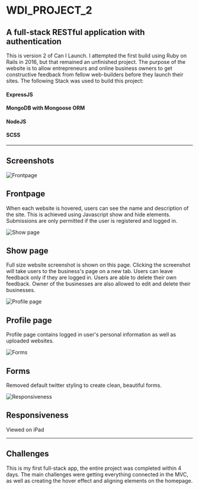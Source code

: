 # WDI_PROJECT_2  
## A full-stack RESTful application with authentication   
This is version 2 of Can I Launch. I attempted the first build using Ruby on Rails in 2016, but that remained an unfinished project. The purpose of the website is to allow entrepreneurs and online business owners to get constructive feedback from fellow web-builders before they launch their sites. The following Stack was used to build this project: 

#### ExpressJS  
#### MongoDB with Mongoose ORM  
#### NodeJS  
#### SCSS  

-------

## Screenshots  
![Frontpage](https://imgur.com/PVbRXtV.png)  
## Frontpage  
When each website is hovered, users can see the name and description of the site. This is achieved using Javascript show and hide elements. Submissions are only permitted if the user is registered and logged in.

![Show page](https://imgur.com/hsHXueA.png)  
## Show page  
Full size website screenshot is shown on this page. Clicking the screenshot will take users to the business's page on a new tab. Users can leave feedback only if they are logged in. Users are able to delete their own feedback. Owner of the businesses are also allowed to edit and delete their businesses.

![Profile page](https://imgur.com/PWE6wex.png)  
## Profile page  
Profile page contains logged in user's personal information as well as uploaded websites.

![Forms](https://imgur.com/O8WH7ca.png)
## Forms  
Removed default twitter styling to create clean, beautiful forms. 

![Responsiveness](https://imgur.com/FRmrA6g.png) 
## Responsiveness  
Viewed on iPad

------

## Challenges  
This is my first full-stack app, the entire project was completed within 4 days. The main challenges were getting everything connected in the MVC, as well as creating the hover effect and aligning elements on the homepage.
